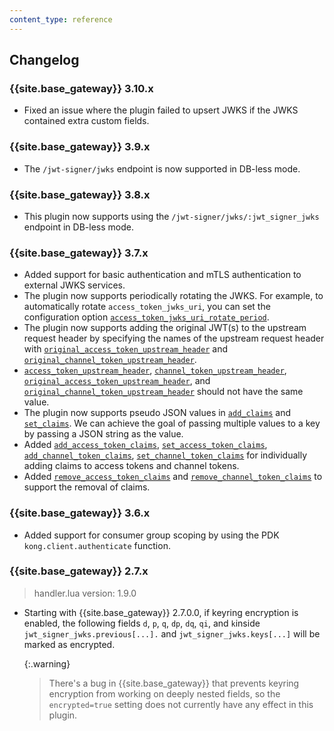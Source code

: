 ```yaml
---
content_type: reference
---
```


## Changelog

### {{site.base_gateway}} 3.10.x
* Fixed an issue where the plugin failed to upsert JWKS if the JWKS contained extra custom fields.

### {{site.base_gateway}} 3.9.x
* The `/jwt-signer/jwks` endpoint is now supported in DB-less mode.

### {{site.base_gateway}} 3.8.x
* This plugin now supports using the `/jwt-signer/jwks/:jwt_signer_jwks` endpoint in DB-less mode.

### {{site.base_gateway}} 3.7.x
* Added support for basic authentication and mTLS authentication to external JWKS services.
* The plugin now supports periodically rotating the JWKS. For example, to automatically rotate `access_token_jwks_uri`, you can set the configuration option [`access_token_jwks_uri_rotate_period`](/plugins/jwt-signer/reference/#schema--config-access_token_jwks_uri_rotate_period).
* The plugin now supports adding the original JWT(s) to the upstream request header by specifying the names of the upstream request header with [`original_access_token_upstream_header`](/plugins/jwt-signer/reference/#schema--config-original_access_token_upstream_header) and [`original_channel_token_upstream_header`](/plugins/jwt-signer/reference/#schema--config-original_channel_token_upstream_header).
* [`access_token_upstream_header`](/plugins/jwt-signer/reference/#schema--config-access_token_upstream_header), [`channel_token_upstream_header`](/plugins/jwt-signer/reference/#schema--config-channel_token_upstream_header), [`original_access_token_upstream_header`](/plugins/jwt-signer/reference/#schema--config-original_access_token_upstream_header), and [`original_channel_token_upstream_header`](/plugins/jwt-signer/reference/#schema--config-original_channel_token_upstream_header) should not have the same value.
* The plugin now supports pseudo JSON values in [`add_claims`](/plugins/jwt-signer/reference/#schema--config-add_claims) and [`set_claims`](/plugins/jwt-signer/reference/#schema--config-set_claims). We can achieve the goal of passing multiple values to a key by passing a JSON string as the value. 
* Added [`add_access_token_claims`](/plugins/jwt-signer/reference/#schema--config-add_access_token_claims), [`set_access_token_claims`](/plugins/jwt-signer/reference/#schema--config-set_access_token_claims), [`add_channel_token_claims`](/plugins/jwt-signer/reference/#schema--config-add_channel_token_claims), [`set_channel_token_claims`](/plugins/jwt-signer/reference/#schema--config-set_channel_token_claims) for individually adding claims to access tokens and channel tokens.
* Added [`remove_access_token_claims`](/plugins/jwt-signer/reference/#schema--config-remove_access_token_claims) and [`remove_channel_token_claims`](/plugins/jwt-signer/reference/#schema--config-remove_channel_token_claims) to support the removal of claims.

### {{site.base_gateway}} 3.6.x
* Added support for consumer group scoping by using the PDK `kong.client.authenticate` function.

### {{site.base_gateway}} 2.7.x
> handler.lua version: 1.9.0

* Starting with {{site.base_gateway}} 2.7.0.0, if keyring encryption is enabled,
 the following fields  `d`, `p`, `q`, `dp`, `dq`, `qi`, and `k`inside
 `jwt_signer_jwks.previous[...].` and `jwt_signer_jwks.keys[...]` will be
 marked as encrypted.

  {:.warning}
  > There's a bug in {{site.base_gateway}} that prevents keyring encryption
  from working on deeply nested fields, so the `encrypted=true` setting does not
  currently have any effect in this plugin.